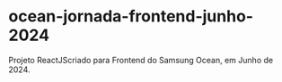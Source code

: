 # ocean-jornada-frontend-junho-2024
Projeto ReactJScriado para Frontend do Samsung Ocean, em Junho de 2024.
